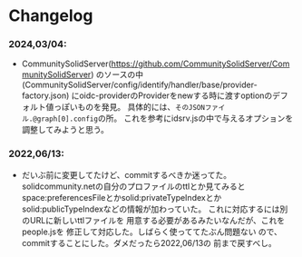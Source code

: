 # Changelog

### 2024,03/04:

* CommunitySolidServer(https://github.com/CommunitySolidServer/CommunitySolidServer)
  のソースの中(CommunitySolidServer/config/identify/handler/base/provider-factory.json)
  にoidc-providerのProviderをnewする時に渡すoptionのデフォルト値っぽいものを発見。
  具体的には、`そのJSONファイル.@graph[0].config`の所。
  これを参考にidsrv.jsの中で与えるオプションを調整してみようと思う。

### 2022,06/13:

* だいぶ前に変更してたけど、commitするべきか迷ってた。
  solidcommunity.netの自分のプロファイルのttlとか見てみると
  space:preferencesFileとかsolid:privateTypeIndexとか
  solid:publicTypeIndexなどの情報が加わっていた。
  これに対応するには別のURLに新しいttlファイルを
  用意する必要があるみたいなんだが、これをpeople.jsを
  修正して対応した。しばらく使っててたぶん問題ない
  ので、commitすることにした。ダメだったら2022,06/13の
  前まで戻すべし。
